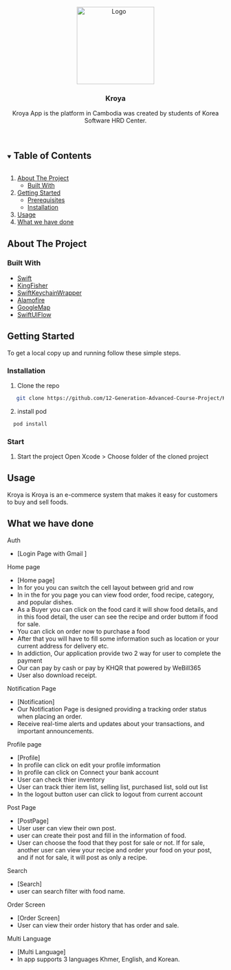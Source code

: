 <!-- PROJECT LOGO -->
<br />
<div align="center">
  <img src="http://8.219.139.67:6654/api/v1/files/view/44391c70-1793-4b87-9be5-7fa8aa4b2589.png" alt="Logo" width="180" height="180">

  <h3 align="center">Kroya</h3>

  <p align="center">
  Kroya App is the platform in Cambodia was created by students of Korea Software HRD Center.
    <br />
    <br />
  </p>
</div>

<!-- TABLE OF CONTENTS -->
<details open="open">
  <summary><h2 style="display: inline-block">Table of Contents</h2></summary>
  <ol>
    <li>
      <a href="#about-the-project">About The Project</a>
      <ul>
        <li><a href="#built-with">Built With</a></li>
      </ul>
    </li>
    <li>
      <a href="#getting-started">Getting Started</a>
      <ul>
        <li><a href="#prerequisites">Prerequisites</a></li>
        <li><a href="#installation">Installation</a></li>
      </ul>
    </li>
    <li><a href="#usage">Usage</a></li>
    <li><a href="#what-we-have-done">What we have done</a></li>
  </ol>
</details>



## About The Project
### Built With

* [Swift](https://www.swift.org/)
* [KingFisher](https://swiftpackageindex.com/onevcat/Kingfisher/master/documentation/kingfisher/)
* [SwiftKeychainWrapper](https://swiftpackageindex.com/jrendel/SwiftKeychainWrapper)
* [Alamofire](https://swiftpackageindex.com/Alamofire/Alamofire)
* [GoogleMap](https://developers.google.com/maps)
* [SwiftUIFlow](https://swiftpackageregistry.com/ciaranrobrien/SwiftUIFlow)


<!-- GETTING STARTED -->
## Getting Started

To get a local copy up and running follow these simple steps.


### Installation

1. Clone the repo
   
```sh
   git clone https://github.com/12-Generation-Advanced-Course-Project/Kroya-iOS-UI.git
```
2. install pod

```sh
  pod install
```
### Start

1. Start the project
   Open Xcode > Choose folder of the cloned project
<!-- USAGE EXAMPLES -->
## Usage

Kroya  is Kroya is an e-commerce system that makes it easy for customers to buy and sell foods.




<!-- ACKNOWLEDGEMENTS -->
## What we have done

<!-- Guest -->

<!-- Auth -->
Auth  
* [Login Page with Gmail ]
  
<!-- User -->
Home page
* [Home page]
* In for you you can switch the cell layout between grid and row
* In in the for you page you can view food order, food recipe, category, and popular dishes.
* As a Buyer you can click on the food card it will show food details, and in this food detail, the user can see the recipe and  order buttom if food for sale.
* You can click on order now to purchase a food
* After that you will have to fill some information such as location or your current address for delivery etc.
* In addiction, Our application provide two 2 way for user to complete the payment
* Our can pay by cash or pay by KHQR that powered by WeBill365
* User also download receipt.

Notification Page
* [Notification]
* Our Notification Page is designed providing a tracking order status when placing an order.
* Receive real-time alerts and updates about your transactions, and important announcements. 

Profile page
* [Profile]
* In profile can click on edit your profile imformation
* In profile can click on Connect your bank account
* User can check thier inventory
* User can track thier item list, selling list, purchased list, sold out list
* In the logout button  user can click to logout from current account

Post Page
* [PostPage]
* User user can view their own post.
* user can create their post and fill in the information of food.
* User can choose the food that they post for sale or not. If for sale, another user can view your recipe and order your food on your post, and if not for sale, it will post as only a recipe.

Search
* [Search]
* user can search filter with food name.

Order Screen
* [Order Screen]
* User can view their order history that has order and sale.

Multi Language
* [Multi Language]
* In app supports 3 languages Khmer, English, and Korean.

